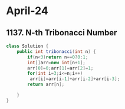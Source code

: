 # April-24
## 1137. N-th Tribonacci Number
```java
class Solution {
    public int tribonacci(int n) {
        if(n<3)return n==0?0:1;
        int[]arr=new int[n+1];
        arr[0]=0;arr[1]=arr[2]=1;
        for(int i=3;i<=n;i++)
         arr[i]=arr[i-1]+arr[i-2]+arr[i-3];
        return arr[n];

    }
}
